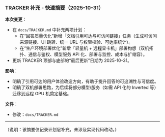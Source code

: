 ### TRACKER 补充 - 快速摘要（2025-10-31）

**本次变更**：
- 在 `docs/TRACKER.md` 中补充两项计划：
  - 在“回答质量优化”新增「文档引用可达与可访问链接」任务（生成可访问来源链接、UI 跳转、统一 URL 与权限校验、可达率统计）。
  - 在“生产环境部署优化”新增「轻量机 + 远程显卡机」部署构想（双机拓扑、通信与鉴权、模型服务 API 化、部署与监控、成本与扩缩容）。
- 更新 TRACKER 顶部与底部的“最后更新”日期为 2025-10-31。

**影响**：
- 明确了引用可达的用户体验改造方向，有助于提升回答的可追溯性与可信度。
- 明确了双机部署思路，为后续将部分模型/服务（如需 API 化的 Inverted 等）迁移到远程 GPU 机奠定基础。

**文件**：
- 修改：`docs/TRACKER.md`

---
（说明：该摘要仅记录计划层补充，未涉及实现代码改动。）

